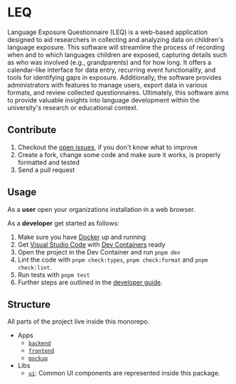 # LEQ

Language Exposure Questionnaire (LEQ) is a web-based application designed to aid researchers in collecting and analyzing data on children's language exposure. This software will streamline the process of recording when and to which languages children are exposed, capturing details such as who was involved (e.g., grandparents) and for how long. It offers a calendar-like interface for data entry, recurring event functionality, and tools for identifying gaps in exposure. Additionally, the software provides administrators with features to manage users, export data in various formats, and review collected questionnaires. Ultimately, this software aims to provide valuable insights into language development within the university's research or educational context.

## Contribute

1. Checkout the [open issues](./issues), if you don't know what to improve
1. Create a fork, change some code and make sure it works, is properly formatted and tested
1. Send a pull request

## Usage

As a **user** open your organizations installation in a web browser.

As a **developer** get started as follows:

1. Make sure you have [Docker](https://docs.docker.com/get-docker/) up and running
1. Get [Visual Studio Code](https://code.visualstudio.com/) with [Dev Containers](https://code.visualstudio.com/docs/devcontainers/containers) ready
1. Open the project in the Dev Container and run `pnpm dev`
1. Lint the code with `pnpm check:types`, `pnpm check:format` and `pnpm check:lint`.
1. Run tests with `pnpm test`
1. Further steps are outlined in the [developer guide](./docs/developer.md).

## Structure

All parts of the project live inside this monorepo.

- Apps
  - [`backend`](./apps/backend/)
  - [`frontend`](./apps/frontend/)
  - [`mockup`](./apps/mockup/)
- Libs
  - [`ui`](./libs/ui/): Common UI components are represented inside this package.
